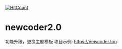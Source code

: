 [![HitCount](http://hits.dwyl.io/guoxianru/newcoder.svg)](http://hits.dwyl.io/guoxianru/newcoder)
# newcoder2.0
功能升级，更换主题模板
项目示例:
  https://newcoder.top
